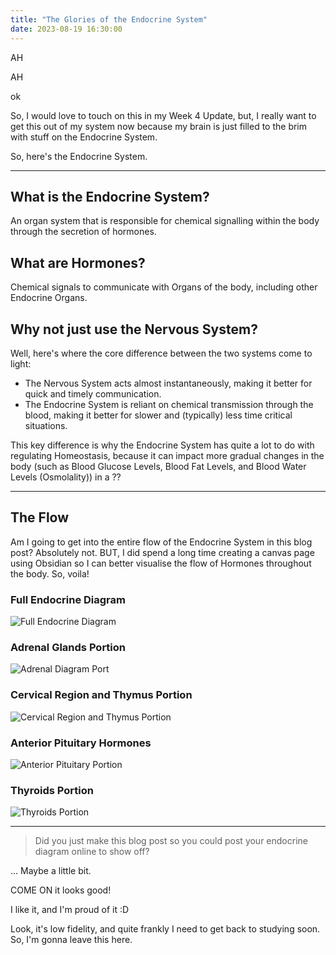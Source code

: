 ```yaml
---
title: "The Glories of the Endocrine System"
date: 2023-08-19 16:30:00
---
```


AH

AH

ok

So, I would love to touch on this in my Week 4 Update, but, I really want to get this out of my system now because my brain is just filled to the brim with stuff on the Endocrine System.

So, here's the Endocrine System.

---
## What is the Endocrine System?
An organ system that is responsible for chemical signalling within the body through the secretion of hormones.
## What are Hormones?
Chemical signals to communicate with Organs of the body, including other Endocrine Organs.
## Why not just use the Nervous System?
Well, here's where the core difference between the two systems come to light:
- The Nervous System acts almost instantaneously, making it better for quick and timely communication.
- The Endocrine System is reliant on chemical transmission through the blood, making it better for slower and (typically) less time critical situations.

This key difference is why the Endocrine System has quite a lot to do with regulating Homeostasis, because it can impact more gradual changes in the body (such as Blood Glucose Levels, Blood Fat Levels, and Blood Water Levels (Osmolality)) in a ??

---
## The Flow
Am I going to get into the entire flow of the Endocrine System in this blog post? Absolutely not. BUT, I did spend a long time creating a canvas page using Obsidian so I can better visualise the flow of Hormones throughout the body.
So, voila!
### Full Endocrine Diagram
![Full Endocrine Diagram](images/2023-08-19/endocrine0.png)
### Adrenal Glands Portion
![Adrenal Diagram Port](images/2023-08-19/endocrine_adrenal_glands.png)
### Cervical Region and Thymus Portion
![Cervical Region and Thymus Portion](images/2023-08-19/endocrine_cervical_thymus.png)
### Anterior Pituitary Hormones
![Anterior Pituitary Portion](images/2023-08-19/endocrine_anterior_pituitary_hormones.png)
### Thyroids Portion
![Thyroids Portion](images/2023-08-19/endocrine_thyroids.png)

---
> Did you just make this blog post so you could post your endocrine diagram online to show off?

...
Maybe a little bit.

COME ON it looks good!

I like it, and I'm proud of it :D

Look, it's low fidelity, and quite frankly I need to get back to studying soon. So, I'm gonna leave this here.